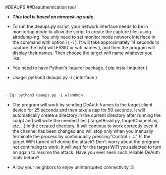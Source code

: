 #DEAUPS ##Deauthentication tool

- ***This tool is based on aircrack-ng suite.***

- To run the deaups.py script, your network interface needs to be in monitoring mode to allow the script to create the capture files using airodump-ng. You only need to set monitor mode network interface in the command with option i ( -i ). It will take approximately 14 seconds to capture the fish( wifi ESSID or wifi names ), and then the program will display their names. Then choose the target wifi name whatever you like.

- You need to have Python's inquirer package. ( pip install inquirer )


- Usage: python3 deaups.py -i ( interface )


```python


- Eg: python3 deaups.py -i wlan0mon


```

- The program will work by sending DeAuth frames to the target client device for 25 seconds and then take a nap for 50 seconds. It will automatically create a directory in the current directory after running the script and will write the needed files ( targetBssid.py, targetChannel.py, etc... ) in the created directory. It will continue to work correctly even if the channel has been changed and will stop only when you manually terminate the process by continuously pressing 'Control + C'. Is the target WiFi turned off during the attack? Don't worry about the program not continuing to work. It will wait for the target WiFi you selected to turn on again to resume the attack. Have you ever seen such reliable DeAuth tools before?


- Allow your neighbors to enjoy uninterrupted connectivity :3
